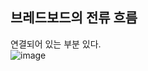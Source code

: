 ## 브레드보드의 전류 흐름  
연결되어 있는 부분 있다.  
![image](https://user-images.githubusercontent.com/78032658/113339282-3976d080-9365-11eb-9d10-7a4e9cddef24.png)
